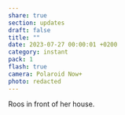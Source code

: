```yaml
---
share: true
section: updates
draft: false
title: ""
date: 2023-07-27 00:00:01 +0200
category: instant
pack: 1
flash: true
camera: Polaroid Now+
photo: redacted
---
```



Roos in front of her house.
